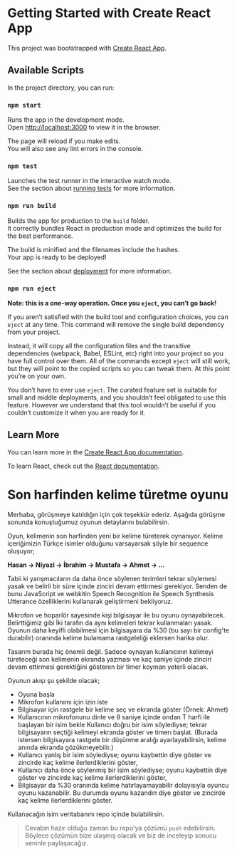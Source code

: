 # Getting Started with Create React App

This project was bootstrapped with [Create React App](https://github.com/facebook/create-react-app).

## Available Scripts

In the project directory, you can run:

### `npm start`

Runs the app in the development mode.\
Open [http://localhost:3000](http://localhost:3000) to view it in the browser.

The page will reload if you make edits.\
You will also see any lint errors in the console.

### `npm test`

Launches the test runner in the interactive watch mode.\
See the section about [running tests](https://facebook.github.io/create-react-app/docs/running-tests) for more information.

### `npm run build`

Builds the app for production to the `build` folder.\
It correctly bundles React in production mode and optimizes the build for the best performance.

The build is minified and the filenames include the hashes.\
Your app is ready to be deployed!

See the section about [deployment](https://facebook.github.io/create-react-app/docs/deployment) for more information.

### `npm run eject`

**Note: this is a one-way operation. Once you `eject`, you can’t go back!**

If you aren’t satisfied with the build tool and configuration choices, you can `eject` at any time. This command will remove the single build dependency from your project.

Instead, it will copy all the configuration files and the transitive dependencies (webpack, Babel, ESLint, etc) right into your project so you have full control over them. All of the commands except `eject` will still work, but they will point to the copied scripts so you can tweak them. At this point you’re on your own.

You don’t have to ever use `eject`. The curated feature set is suitable for small and middle deployments, and you shouldn’t feel obligated to use this feature. However we understand that this tool wouldn’t be useful if you couldn’t customize it when you are ready for it.

## Learn More

You can learn more in the [Create React App documentation](https://facebook.github.io/create-react-app/docs/getting-started).

To learn React, check out the [React documentation](https://reactjs.org/).


# Son harfinden kelime türetme oyunu

Merhaba, görüşmeye katıldığın için çok teşekkür ederiz. Aşağıda görüşme sonunda konuştuğumuz oyunun detaylarını bulabilirsin.

Oyun, kelimenin son harfinden yeni bir kelime türeterek oynanıyor. Kelime içeriğimizin Türkçe isimler olduğunu varsayarsak şöyle bir sequence oluşuyor;

**Hasan -> Niyazi -> İbrahim -> Mustafa -> Ahmet -> …**

Tabii ki yarışmacıların da daha önce söylenen terimleri tekrar söylemesi yasak ve belirli bir süre içinde zinciri devam ettirmesi gerekiyor. Senden de bunu JavaScript ve webkitin Speech Recognition ile Speech Synthesis Utterance özelliklerini kullanarak geliştirmeni bekliyoruz.

Mikrofon ve hoparlör sayesinde kişi bilgisayar ile bu oyunu oynayabilecek. Belirttiğimiz gibi İki tarafın da aynı kelimeleri tekrar kullanmaları yasak. Oyunun daha keyifli olabilmesi için bilgisayara da %30 (bu sayı bir config'te durabilir) oranında kelime bulamama rastgeleliği eklersen harika olur.

Tasarım burada hiç önemli değil. Sadece oynayan kullanıcının kelimeyi türeteceği son kelimenin ekranda yazması ve kaç saniye içinde zinciri devam ettirmesi gerektiğini gösteren bir timer koyman yeterli olacak.

Oyunun akışı şu şekilde olacak;

- Oyuna başla
- Mikrofon kullanımı için izin iste
- Bilgisayar için rastgele bir kelime seç ve ekranda göster (Örnek: Ahmet)
- Kullanıcının mikrofonunu dinle ve 8 saniye içinde ondan T harfi ile başlayan bir isim bekle
Kullanıcı doğru bir isim söylediyse; tekrar bilgisayarın seçtiği kelimeyi ekranda göster ve timerı başlat. (Burada istersen bilgisayara rastgele bir düşünme aralığı ayarlayabilirsin, kelime anında ekranda gözükmeyebilir.)
- Kullanıcı yanlış bir isim söylediyse; oyunu kaybettin diye göster ve zincirde kaç kelime ilerlerdiklerini göster,
- Kullanıcı daha önce söylenmiş bir isim söylediyse; oyunu kaybettin diye göster ve zincirde kaç kelime ilerlerdiklerini göster,
- Bilgisayar da %30 oranında kelime hatırlayamayabilir dolayısıyla oyuncu oyunu kazanabilir. Bu durumda oyunu kazandın diye göster ve zincirde kaç kelime ilerlerdiklerini göster.

Kullanacağın isim veritabanını repo içinde bulabilirsin.

> Cevabın hazır olduğu zaman bu repo'ya çözümü `push` edebilirsin. Böylece çözümün bize ulaşmış olacak ve biz de inceleyip sonucu seninle paylaşacağız.
